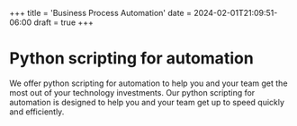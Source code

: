 +++
title = 'Business Process Automation'
date = 2024-02-01T21:09:51-06:00
draft = true
+++
# Python scripting for automation
We offer python scripting for automation to help you and your team get the most out of your technology investments. Our python scripting for automation is designed to help you and your team get up to speed quickly and efficiently.